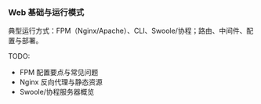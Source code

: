 ### Web 基础与运行模式

典型运行方式：FPM（Nginx/Apache）、CLI、Swoole/协程；路由、中间件、配置与部署。

TODO:
- FPM 配置要点与常见问题
- Nginx 反向代理与静态资源
- Swoole/协程服务器概览

